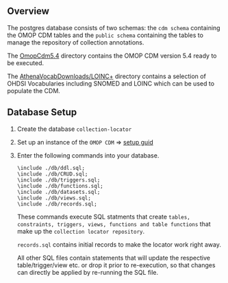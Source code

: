 ## Overview

The postgres database consists of two schemas: the `cdm schema` containing the OMOP CDM tables and the `public schema` containing the tables to manage the repository of collection annotations.

The [OmopCdm5.4](./OmopCdm5.4) directory contains the OMOP CDM version 5.4 ready to be executed.

The [AthenaVocabDownloads/LOINC+](./AthenaVocabDownloads) directory contains a selection of OHDSI Vocabularies including SNOMED and LOINC which can be used to populate the CDM.

## Database Setup

1. Create the database `collection-locator`
2. Set up an instance of the `OMOP CDM` => [setup guid](./OmopCdm5.4/SETUP.md)
3. Enter the following commands into your database.

    ```psql
    \include ./db/ddl.sql;
    \include ./db/CRUD.sql;
    \include ./db/triggers.sql;
    \include ./db/functions.sql;
    \include ./db/datasets.sql;
    \include ./db/views.sql;
    \include ./db/records.sql;
    ```
    These commands execute SQL statments that create `tables, constraints, triggers, views, functions and table functions` that make up the `collection locator repository`.

    `records.sql` contains initial records to make the locator work right away.

    All other SQL files contain statements that will update the respective table/trigger/view etc. or drop it prior to re-execution, so that changes can directly be applied by re-running the SQL file.
